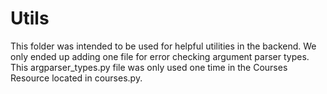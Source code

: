 # Utils

This folder was intended to be used for helpful utilities in the backend. We only ended up adding one file for error checking argument parser types. This argparser_types.py file was only used one time in the Courses Resource located in courses.py.
